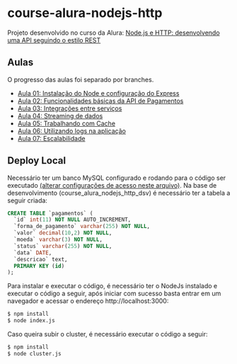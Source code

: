# course-alura-nodejs-http
Projeto desenvolvido no curso da Alura: [Node.js e HTTP: desenvolvendo uma API seguindo o estilo REST](https://cursos.alura.com.br/course/nodejs-avancado)

## Aulas
O progresso das aulas foi separado por branches.
- [Aula 01: Instalação do Node e configuração do Express](https://github.com/raulpe7eira/course-alura-nodejs-http/tree/Aula-01)
- [Aula 02: Funcionalidades básicas da API de Pagamentos](https://github.com/raulpe7eira/course-alura-nodejs-http/tree/Aula-02)
- [Aula 03: Integrações entre serviços](https://github.com/raulpe7eira/course-alura-nodejs-http/tree/Aula-03(simulador))
- [Aula 04: Streaming de dados](https://github.com/raulpe7eira/course-alura-nodejs-http/tree/Aula-04)
- [Aula 05: Trabalhando com Cache](https://github.com/raulpe7eira/course-alura-nodejs-http/tree/Aula-05)
- [Aula 06: Utilizando logs na aplicação](https://github.com/raulpe7eira/course-alura-nodejs-http/tree/Aula-06)
- [Aula 07: Escalabilidade](https://github.com/raulpe7eira/course-alura-nodejs-http/tree/Aula-07)

## Deploy Local
Necessário ter um banco MySQL configurado e rodando para o código ser executado [(alterar configurações de acesso neste arquivo)](../master/persistencia/connectionFactory.js). Na base de desenvolvimento (course_alura_nodejs_http_dsv) é necessário ter a tabela a seguir criada:

```sql
CREATE TABLE `pagamentos` (
  `id` int(11) NOT NULL AUTO_INCREMENT,
  `forma_de_pagamento` varchar(255) NOT NULL,
  `valor` decimal(10,2) NOT NULL,
  `moeda` varchar(3) NOT NULL,
  `status` varchar(255) NOT NULL,
  `data` DATE,
  `descricao` text,
  PRIMARY KEY (id)
);
```

Para instalar e executar o código, é necessário ter o NodeJs instalado e executar o código a seguir, após iniciar com sucesso basta entrar em um navegador e acessar o endereço http://localhost:3000:

```bash
$ npm install
$ node index.js
```

Caso queira subir o cluster, é necessário executar o código a seguir:

```bash
$ npm install
$ node cluster.js
```

